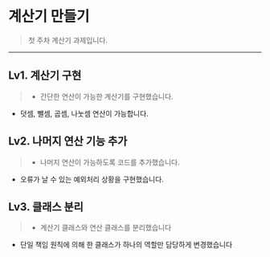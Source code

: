 # 계산기 만들기

> 첫 주차 계산기 과제입니다.

--- 

## Lv1. 계산기 구현

>- 간단한 연산이 가능한 계산기를 구현했습니다.
   - 덧셈, 뺄셈, 곱셈, 나눗셈 연산이 가능합니다.


## Lv2. 나머지 연산 기능 추가

>- 나머지 연산이 가능하도록 코드를 추가했습니다.
   - 오류가 날 수 있는 예외처리 상황을 구현했습니다.

## Lv3. 클래스 분리

>- 계산기 클래스와 연산 클래스를 분리했습니다
  - 단일 책임 원칙에 의해 한 클래스가 하나의 역할만 담당하게 변경했습니다





